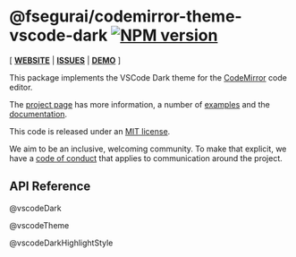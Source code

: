 <!-- NOTE: README.md is generated from src/README.md -->

# @fsegurai/codemirror-theme-vscode-dark [![NPM version](https://img.shields.io/npm/v/@fsegurai/codemirror-theme-vscode-dark.svg)](https://www.npmjs.org/package/@fsegurai/codemirror-theme-vscode-dark)

[ [**WEBSITE**](https://codemirror.net/6/) | [**ISSUES**](https://github.com/codemirror/codemirror.next/issues) | [**DEMO**](https://fsegurai.github.io/codemirror-themes/) ]

This package implements the VSCode Dark theme for the
[CodeMirror](https://codemirror.net/6/) code editor.

The [project page](https://codemirror.net/6/) has more information, a
number of [examples](https://codemirror.net/6/examples/) and the
[documentation](https://codemirror.net/6/docs/).

This code is released under an
[MIT license](https://github.com/fsegurai/cm6-themes/tree/main/LICENSE).

We aim to be an inclusive, welcoming community. To make that explicit,
we have a [code of
conduct](http://contributor-covenant.org/version/1/1/0/) that applies
to communication around the project.

## API Reference

@vscodeDark

@vscodeTheme

@vscodeDarkHighlightStyle